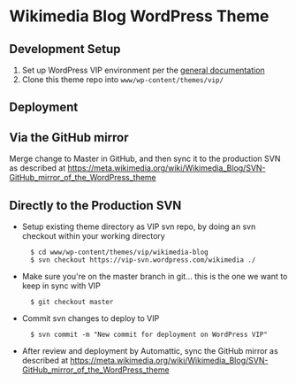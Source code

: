 Wikimedia Blog WordPress Theme
==============================

Development Setup
-----------------

1. Set up WordPress VIP environment per the [general documentation](https://vip.wordpress.com/documentation/vip/developers-guide-to-wordpress-com-vip/) 
2. Clone this theme repo into `www/wp-content/themes/vip/`

Deployment 
----------
## Via the GitHub mirror ##
Merge change to Master in GitHub, and then sync it to the production SVN as described at https://meta.wikimedia.org/wiki/Wikimedia_Blog/SVN-GitHub_mirror_of_the_WordPress_theme

## Directly to the Production SVN ##

* Setup existing theme directory as VIP svn repo, by doing an svn checkout within your working directory

		$ cd www/wp-content/themes/vip/wikimedia-blog
		$ svn checkout https://vip-svn.wordpress.com/wikimedia ./

* Make sure you're on the master branch in git... this is the one we want to keep in sync with VIP

		$ git checkout master

* Commit svn changes to deploy to VIP

		$ svn commit -m "New commit for deployment on WordPress VIP"

* After review and deployment by Automattic, sync the GitHub mirror as described at https://meta.wikimedia.org/wiki/Wikimedia_Blog/SVN-GitHub_mirror_of_the_WordPress_theme
